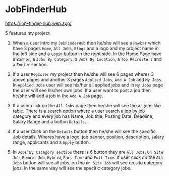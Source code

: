 # JobFinderHub
https://job-finder-hub.web.app/

5 features my project 
1. When a user intro my `JobFinderHub` then he/she will see a `Navbar` which have 3 pages `Home`, `All Jobs`, `Blogs` and a logo and my project name in the left side and a `Login` button in the right side. In the Home Page have a `Banner`, a `Jobs By Category`, a `Jobs By Location`, a `Top Recruiters` and a `Footer` section.

2. If a user `Register` my project then he/she will see 6 pages wheres 3 above pages and another 3 pages `Applied Jobs`, `Add A Job` and `My Jobs`. In `Applied Jobs` user will see his/her all applied jobs and in `My Jobs` page the user will see his/her own jobs. If a user want to post a job then he/she will add a job in the `Add A Job` page.

3. If a user click on the `All Jobs` page then he/she will see the all jobs like table. There is a search option where a user search a job by job category and every job has Name, Job title, Posting Date, Deadline, Salary Range and a button `Details`.

4. If a user Click on the `Details` button then he/she will see the specific Job details. Wheres have a logo, job banner, position, description, salary range, applicants and a `Apply` button. 

4. In `Jobs By Category section` there is 6 button they are `All Jobs`, `On Site Job`, `Remote Job`, `Hybrid`, `Part Time` and `Full Time`. If user click on the `All Jobs` button will see all jobs, on the `On Site Job` will see on site category jobs, in the same way will see the specific category jobs.

